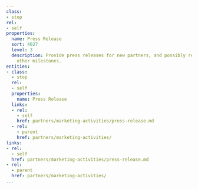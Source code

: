 ```yaml
---
class:
- stop
rel:
- self
properties:
  name: Press Release
  sort: 4027
  level: 3
  description: Provide press releases for new partners, and possibly recurring for
    other milestones.
entities:
- class:
  - stop
  rel:
  - self
  properties:
    name: Press Release
  links:
  - rel:
    - self
    href: partners/marketing-activities/press-release.md
  - rel:
    - parent
    href: partners/marketing-activities/
links:
- rel:
  - self
  href: partners/marketing-activities/press-release.md
- rel:
  - parent
  href: partners/marketing-activities/
...
```

